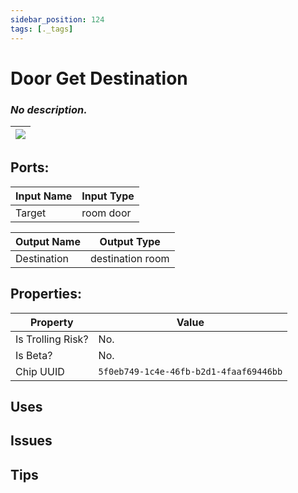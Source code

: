 ```yaml
---
sidebar_position: 124
tags: [._tags]
---
```


# Door Get Destination


### *No description.*

| ![](https://images-ext-2.discordapp.net/external/MPmIaQzlEPmgGWlgi-WxBBXt0Bjv_zWPkg1y1f_sy3s/https/www.recroomcircuits.com/image/circuit/absolute-value?width=206&height=108) |
|-----|

## Ports:

| Input Name | Input Type |
|-----------|-----------|
| Target | room door |

| Output Name | Output Type |
|-----------|-----------|
| Destination | destination room |

## Properties:

| Property  | Value |
|-------------------|-----------|
| Is Trolling Risk? | No. |
| Is Beta? | No. |
| Chip UUID | `5f0eb749-1c4e-46fb-b2d1-4faaf69446bb` |

## Uses

## Issues

## Tips